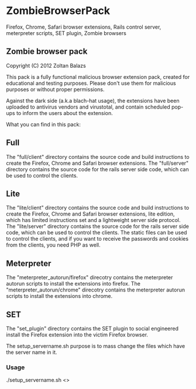 ZombieBrowserPack
=================

Firefox, Chrome, Safari browser extensions, Rails control server, meterpreter scripts, SET plugin, Zombie browsers

## Zombie browser pack
Copyright (C) 2012  Zoltan Balazs

This pack is a fully functional malicious browser extension pack, created for educational and testing purposes.
Please don't use them for malicious purposes or without proper permissions.

Against the dark side (a.k.a blach-hat usage), the extensions have been uploaded to antivirus vendors and virustotal, and contain scheduled pop-ups to inform the users about the extension.

What you can find in this pack:

## Full
The "full/client" directory contains the source code and build instructions to create the Firefox, Chrome and Safari browser extensions. 
The "full/server" directory contains the source code for the rails server side code, which can be used to control the clients. 

## Lite
The "lite/client" directory contains the source code and build instructions to create the Firefox, Chrome and Safari browser extensions, lite edition, which has limited instructions set and a lightweight server side protocol. 
The "lite/server" directory contains the source code for the rails server side code, which can be used to control the clients. The static files can be used to control the clients, and if you want to receive the passwords and cookies from the clients, you need PHP as well. 

## Meterpreter
The "meterpreter_autorun/firefox" direcotry contains the meterpreter autorun scripts to install the extensions into firefox.
The "meterpreter_autorun/chrome" direcotry contains the meterpreter autorun scripts to install the extensions into chrome.

## SET
The "set_plugin" directory contains the SET plugin to social engineered install the Firefox extension into the victim Firefox browser.

The setup_servername.sh purpose is to mass change the files which have the server name in it. 
### Usage
./setup_servername.sh <<Your server name or IP address here>> 
